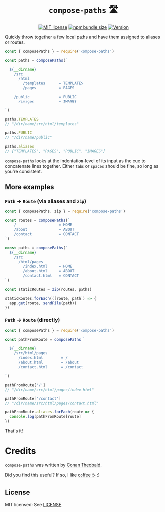 <h1 align="center"><code>compose-paths</code> 🛣</h1>

<p align="center">
  <a href="https://github.com/shuckster/compose-paths/blob/master/LICENSE">
    <img
      alt="MIT license"
      src="https://img.shields.io/npm/l/compose-paths?style=plastic"
    /></a>
  <a href="https://bundlephobia.com/result?p=compose-paths">
    <img
      alt="npm bundle size"
      src="https://img.shields.io/bundlephobia/minzip/compose-paths?style=plastic"
    /></a>
  <a href="https://www.npmjs.com/package/compose-paths">
    <img
      alt="Version"
      src="https://img.shields.io/npm/v/compose-paths?style=plastic"
    /></a>
</p>

Quickly throw together a few local paths and have them assigned to aliases or routes.

```js
const { composePaths } = require('compose-paths')

const paths = composePaths(`

  ${__dirname}
    /src
      /html
        /templates      = TEMPLATES
        /pages          = PAGES

    /public             = PUBLIC
      /images           = IMAGES

`)

paths.TEMPLATES
// "/dir/name/src/html/templates"

paths.PUBLIC
// "/dir/name/public"

paths.aliases
// ["TEMPLATES", "PAGES", "PUBLIC", "IMAGES"]
```

`compose-paths` looks at the indentation-level of its input as the cue to concatenate lines together. Either `tabs` or `spaces` should be fine, so long as you're consistent.

## More examples

### `Path` &rarr; `Route` (via aliases and `zip`)

```js
const { composePaths, zip } = require('compose-paths')

const routes = composePaths(`
    /                   = HOME
    /about              = ABOUT
    /contact            = CONTACT
`)

const paths = composePaths(`
  ${__dirname}
    /src
      /html/pages
        /index.html     = HOME
        /about.html     = ABOUT
        /contact.html   = CONTACT
`)

const staticRoutes = zip(routes, paths)

staticRoutes.forEach(([route, path]) => {
  app.get(route, sendFile(path))
})
```

### `Path` &rarr; `Route` (directly)

```js
const { composePaths } = require('compose-paths')

const pathFromRoute = composePaths(`

  ${__dirname}
    /src/html/pages
      /index.html        = /
      /about.html        = /about
      /contact.html      = /contact

`)

pathFromRoute['/']
// "/dir/name/src/html/pages/index.html"

pathFromRoute['/contact']
// "/dir/name/src/html/pages/contact.html"

pathFromRoute.aliases.forEach(route => {
  console.log(pathFromRoute[route])
})
```

That's it!

# Credits

`compose-paths` was written by [Conan Theobald](https://github.com/shuckster/).

Did you find this useful? If so, I like [coffee ☕️](https://www.buymeacoffee.com/shuckster) :)

## License

MIT licensed: See [LICENSE](LICENSE)
